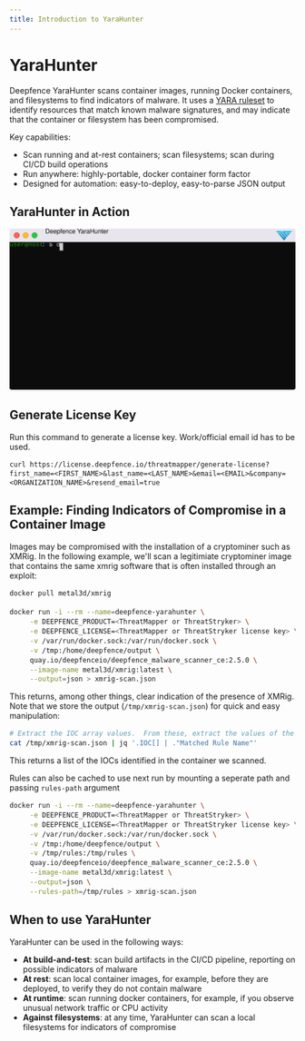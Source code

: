 ```yaml
---
title: Introduction to YaraHunter
---
```


# YaraHunter

Deepfence YaraHunter scans container images, running Docker containers, and filesystems to find indicators of malware. It uses a [YARA ruleset](https://github.com/deepfence/yara-rules) to identify resources that match known malware signatures, and may indicate that the container or filesystem has been compromised.


Key capabilities:

 * Scan running and at-rest containers; scan filesystems; scan during CI/CD build operations
 * Run anywhere: highly-portable, docker container form factor
 * Designed for automation: easy-to-deploy, easy-to-parse JSON output


## YaraHunter in Action

![Yadare in Action](img/yarahunter.svg)

## Generate License Key

Run this command to generate a license key. Work/official email id has to be used.
```shell
curl https://license.deepfence.io/threatmapper/generate-license?first_name=<FIRST_NAME>&last_name=<LAST_NAME>&email=<EMAIL>&company=<ORGANIZATION_NAME>&resend_email=true
```

## Example: Finding Indicators of Compromise in a Container Image

Images may be compromised with the installation of a cryptominer such as XMRig.  In the following example, we'll scan a legitimiate cryptominer image that contains the same xmrig software that is often installed through an exploit:

```bash
docker pull metal3d/xmrig

docker run -i --rm --name=deepfence-yarahunter \
     -e DEEPFENCE_PRODUCT=<ThreatMapper or ThreatStryker> \
     -e DEEPFENCE_LICENSE=<ThreatMapper or ThreatStryker license key> \
     -v /var/run/docker.sock:/var/run/docker.sock \
     -v /tmp:/home/deepfence/output \
     quay.io/deepfenceio/deepfence_malware_scanner_ce:2.5.0 \
     --image-name metal3d/xmrig:latest \
     --output=json > xmrig-scan.json
```

This returns, among other things, clear indication of the presence of XMRig.  Note that we store the output (`/tmp/xmrig-scan.json`) for quick and easy manipulation:

```bash
# Extract the IOC array values.  From these, extract the values of the 'Matched Rule Name' key
cat /tmp/xmrig-scan.json | jq '.IOC[] | ."Matched Rule Name"'
```

This returns a list of the IOCs identified in the container we scanned.

Rules can also be cached to use next run by mounting a seperate path and passing `rules-path` argument
```bash
docker run -i --rm --name=deepfence-yarahunter \
     -e DEEPFENCE_PRODUCT=<ThreatMapper or ThreatStryker> \
     -e DEEPFENCE_LICENSE=<ThreatMapper or ThreatStryker license key> \
     -v /var/run/docker.sock:/var/run/docker.sock \
     -v /tmp:/home/deepfence/output \
     -v /tmp/rules:/tmp/rules \
     quay.io/deepfenceio/deepfence_malware_scanner_ce:2.5.0 \
     --image-name metal3d/xmrig:latest \
     --output=json \
     --rules-path=/tmp/rules > xmrig-scan.json
```

## When to use YaraHunter

YaraHunter can be used in the following ways:

 * **At build-and-test**: scan build artifacts in the CI/CD pipeline, reporting on possible indicators of malware
 * **At rest**: scan local container images, for example, before they are deployed, to verify they do not contain malware
 * **At runtime**: scan running docker containers, for example, if you observe unusual network traffic or CPU activity
 * **Against filesystems**: at any time, YaraHunter can scan a local filesystems for indicators of compromise